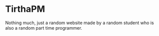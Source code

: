 # TirthaPM
Nothing much, just a random website made by a random student who is also a random part time programmer.